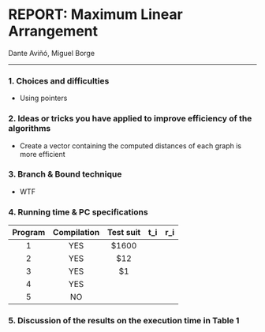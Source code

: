 # REPORT: Maximum Linear Arrangement



Dante Aviñó, Miguel Borge

---

### 1. Choices and difficulties

- Using pointers



### 2. Ideas or tricks you have applied to improve efficiency of the algorithms

- Create a vector containing the computed distances of each graph is more efficient



### 3. Branch & Bound technique

- WTF



### 4. Running time & PC specifications

| Program | Compilation | Test suit | t_i  | r_i  |
| :-----: | :---------: | :-------: | :--: | :--: |
|    1    |     YES     |   $1600   |      |      |
|    2    |     YES     |    $12    |      |      |
|    3    |     YES     |    $1     |      |      |
|    4    |     YES     |           |      |      |
|    5    |     NO      |           |      |      |



### 5. Discussion of the results on the execution time in Table 1
